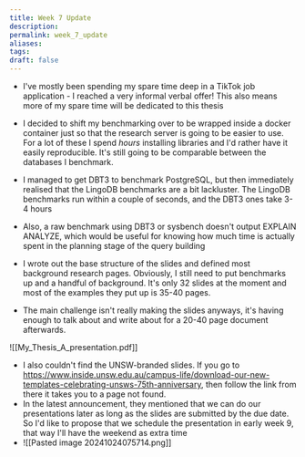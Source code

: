```yaml
---
title: Week 7 Update
description: 
permalink: week_7_update
aliases: 
tags: 
draft: false
---
```


* I've mostly been spending my spare time deep in a TikTok job application - I reached a very informal verbal offer! This also means more of my spare time will be dedicated to this thesis


* I decided to shift my benchmarking over to be wrapped inside a docker container just so that the research server is going to be easier to use. For a lot of these I spend *hours* installing libraries and I'd rather have it easily reproducible. It's still going to be comparable between the databases I benchmark.
* I managed to get DBT3 to benchmark PostgreSQL, but then immediately realised that the LingoDB benchmarks are a bit lackluster. The LingoDB benchmarks run within a couple of seconds, and the DBT3 ones take 3-4 hours
* Also, a raw benchmark using DBT3 or sysbench doesn't output EXPLAIN ANALYZE, which would be useful for knowing how much time is actually spent in the planning stage of the query building


* I wrote out the base structure of the slides and defined most background research pages. Obviously, I still need to put benchmarks up and a handful of background. It's only 32 slides at the moment and most of the examples they put up is 35-40 pages. 
* The main challenge isn't really making the slides anyways, it's having enough to talk about and write about for a 20-40 page document afterwards.

![[My_Thesis_A_presentation.pdf]]


* I also couldn't find the UNSW-branded slides. If you go to https://www.inside.unsw.edu.au/campus-life/download-our-new-templates-celebrating-unsws-75th-anniversary, then follow the link from there it takes you to a page not found.
* In the latest announcement, they mentioned that we can do our presentations later as long as the slides are submitted by the due date. So I'd like to propose that we schedule the presentation in early week 9, that way I'll have the weekend as extra time
* ![[Pasted image 20241024075714.png]]
